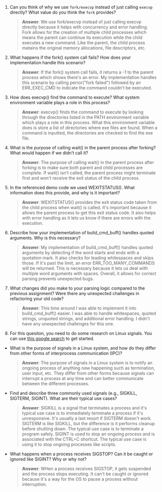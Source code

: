1. Can you think of why we use `fork/execvp` instead of just calling `execvp` directly? What value do you think the `fork` provides?

   > **Answer**: We use fork/execvp instead of just calling execvp directly because it helps with concurrency and error handling. Fork allows for the creation of multiple child processes which means the parent can continue its execution while the child executes a new command. Like the parent, the child process matains the original memory allocations, file descriptors, etc.

2. What happens if the fork() system call fails? How does your implementation handle this scenario?

   > **Answer**: If the fork() system call fails, it returns a -1 to the parent process which shows there's an error. My implementation handles this scenario by calling perror("fork failed") followed by an ERR_EXEC_CMD to indicate the command couldn't be executed.

3. How does execvp() find the command to execute? What system environment variable plays a role in this process?

   > **Answer**: execvp() finds the command to execute by looking through the directories listed in the PATH environment variable which plays a role in this process. What this environment variable does is store a list of directories where exe files are found. When a command is inputted, the directories are checked to find the exe file.

4. What is the purpose of calling wait() in the parent process after forking? What would happen if we didn’t call it?

   > **Answer**: The purpose of calling wait() in the parent process after forking is to make sure both parent and child processes are complete. If wait() isn't called, the parent process might terminate first and won't receive the exit status of the child process.

5. In the referenced demo code we used WEXITSTATUS(). What information does this provide, and why is it important?

   > **Answer**: WEXITSTATUS() provides the exit status code taken from the child process when wait() is called. It's important because it allows the parent process to get this exit status code. It also helps with error handling as it lets us know if there are errors with the execution.

6. Describe how your implementation of build_cmd_buff() handles quoted arguments. Why is this necessary?

   > **Answer**: My implementation of build_cmd_buff() handles quoted arguments by detecting if the word starts and ends with a quotation mark. It also checks for leading whitespaces and skips those. If it's past the limit, an error ERR_TOO_MANY_COMMANDS will be returned. This is necessary because it lets us deal with multiple word arguments with spaces. Overall, it allows for correct parsing prevents unexpected bugs.

7. What changes did you make to your parsing logic compared to the previous assignment? Were there any unexpected challenges in refactoring your old code?

   > **Answer**: This time around I was able to implement it into build_cmd_buff() easier. I was able to handle whitespaces, quoted strings, unquoted strings, and additional error handling. I didn't have any unexpected challenges for this one.

8. For this quesiton, you need to do some research on Linux signals. You can use [this google search](https://www.google.com/search?q=Linux+signals+overview+site%3Aman7.org+OR+site%3Alinux.die.net+OR+site%3Atldp.org&oq=Linux+signals+overview+site%3Aman7.org+OR+site%3Alinux.die.net+OR+site%3Atldp.org&gs_lcrp=EgZjaHJvbWUyBggAEEUYOdIBBzc2MGowajeoAgCwAgA&sourceid=chrome&ie=UTF-8) to get started.

- What is the purpose of signals in a Linux system, and how do they differ from other forms of interprocess communication (IPC)?

  > **Answer**: The purpose of signals in a Linux system is to notify an ongoing process of anything new happening such as termination, user input, etc. They differ from other forms because signals can interrupt a process at any time and can better communicate between the different processes.

- Find and describe three commonly used signals (e.g., SIGKILL, SIGTERM, SIGINT). What are their typical use cases?

  > **Answer**: SIGKILL is a signal that terminates a process and it's typical use case is to immediately terminate a process if it's unresponsive. It's usually a last resort if SIGTERM doesn't work. SIGTERM is like SIGKILL, but the difference is it performs cleanup before shutting down. The typical use case is to terminate a program safely. SIGINT is used to stop an ongoing process and is associated with the CTRL+C shortcut. The typical use case is using it to stop ongoing processes like scripts.

- What happens when a process receives SIGSTOP? Can it be caught or ignored like SIGINT? Why or why not?

  > **Answer**: WHen a process receives SIGSTOP, it gets suspended and the process stops executing. It can't be caught or ignored because it's a way for the OS to pause a process without interruption.
